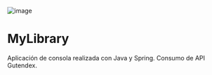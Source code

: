 ![image](https://github.com/framirezj/MyLibrary/assets/12649259/ec253dff-b852-44b6-b979-a56b1e10bf3f)

# MyLibrary
Aplicación de consola realizada con Java y Spring. Consumo de API Gutendex.
